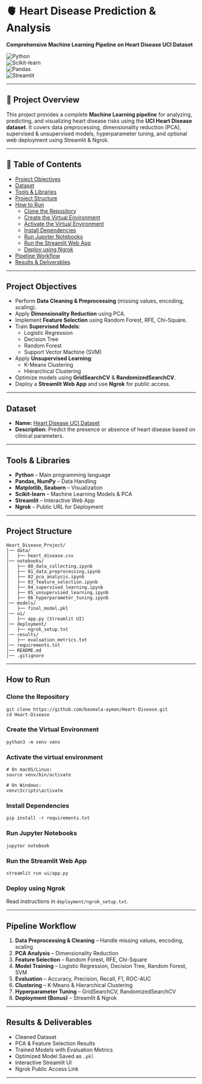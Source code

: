 # 🫀 Heart Disease Prediction & Analysis  
**Comprehensive Machine Learning Pipeline on Heart Disease UCI Dataset**

![Python](https://img.shields.io/badge/Python-3.8+-blue.svg)  
![Scikit-learn](https://img.shields.io/badge/Scikit--learn-ML%20Models-orange.svg)  
![Pandas](https://img.shields.io/badge/Pandas-Data%20Processing-yellow.svg)  
![Streamlit](https://img.shields.io/badge/Streamlit-Web%20App-brightgreen.svg)  

---

## 📌 Project Overview  
This project provides a complete **Machine Learning pipeline** for analyzing, predicting, and visualizing heart disease risks using the **UCI Heart Disease dataset**. It covers data preprocessing, dimensionality reduction (PCA), supervised & unsupervised models, hyperparameter tuning, and optional web deployment using Streamlit & Ngrok. 

---

## 📑 Table of Contents
- [Project Objectives](#project-objectives)  
- [Dataset](#dataset)
- [Tools & Libraries](#tools--libraries)
- [Project Structure](#project-structure)  
- [How to Run](#how-to-run)
  - [Clone the Repository](#clone-the-repository)  
  - [Create the Virtual Environment](#create-the-virtual-environment)  
  - [Activate the Virtual Environment](#activate-the-virtual-environment)  
  - [Install Dependencies](#install-dependencies)  
  - [Run Jupyter Notebooks](#run-jupyter-notebooks)  
  - [Run the Streamlit Web App](#run-the-streamlit-web-app)  
  - [Deploy using Ngrok](#deploy-using-ngrok)  
- [Pipeline Workflow](#pipeline-workflow)  
- [Results & Deliverables](#results--deliverables)
---

## Project Objectives  
- Perform **Data Cleaning & Preprocessing** (missing values, encoding, scaling).  
- Apply **Dimensionality Reduction** using PCA.  
- Implement **Feature Selection** using Random Forest, RFE, Chi-Square.
- Train **Supervised Models**:
  - Logistic Regression  
  - Decision Tree  
  - Random Forest  
  - Support Vector Machine (SVM)  
- Apply **Unsupervised Learning**:
  - K-Means Clustering  
  - Hierarchical Clustering  
- Optimize models using **GridSearchCV** & **RandomizedSearchCV**.  
- Deploy a **Streamlit Web App** and use **Ngrok** for public access.  

---

## Dataset
- **Name:** [Heart Disease UCI Dataset](https://archive.ics.uci.edu/ml/datasets/heart+Disease)  
- **Description:** Predict the presence or absence of heart disease based on clinical parameters.  

---

## Tools & Libraries  
- **Python** – Main programming language  
- **Pandas, NumPy** – Data Handling  
- **Matplotlib, Seaborn** – Visualization  
- **Scikit-learn** – Machine Learning Models & PCA  
- **Streamlit** – Interactive Web App 
- **Ngrok** – Public URL for Deployment 

---

## Project Structure
```
Heart_Disease_Project/
│── data/
│   ├── heart_disease.csv
│── notebooks/
│   ├── 00_data_collecting.ipynb
│   ├── 01_data_preprocessing.ipynb
│   ├── 02_pca_analysis.ipynb
│   ├── 03_feature_selection.ipynb
│   ├── 04_supervised_learning.ipynb
│   ├── 05_unsupervised_learning.ipynb
│   ├── 06_hyperparameter_tuning.ipynb
│── models/
│   ├── final_model.pkl
│── ui/
│   ├── app.py (Streamlit UI)
│── deployment/
│   ├── ngrok_setup.txt
│── results/
│   ├── evaluation_metrics.txt
│── requirements.txt
│── README.md
│── .gitignore
```

---

## How to Run  

### Clone the Repository
```
git clone https://github.com/basmala-ayman/Heart-Disease.git
cd Heart-Disease
```

### Create the Virtual Environment
```
python3 -m venv venv
```

### Activate the virtual environment
```
# On macOS/Linux:
source venv/bin/activate
```
```
# On Windows:
venv\Scripts\activate
```

### Install Dependencies
```
pip install -r requirements.txt
```

### Run Jupyter Notebooks
```
jupyter notebook
```

### Run the Streamlit Web App
```
streamlit run ui/app.py
```

### Deploy using Ngrok
Read instructions in `deployment/ngrok_setup.txt`.  

---

## Pipeline Workflow  
1. **Data Preprocessing & Cleaning** – Handle missing values, encoding, scaling  
2. **PCA Analysis** – Dimensionality Reduction  
3. **Feature Selection** – Random Forest, RFE, Chi-Square
4. **Model Training** – Logistic Regression, Decision Tree, Random Forest, SVM  
5. **Evaluation** – Accuracy, Precision, Recall, F1, ROC-AUC  
6. **Clustering** – K-Means & Hierarchical Clustering  
7. **Hyperparameter Tuning** – GridSearchCV, RandomizedSearchCV  
8. **Deployment (Bonus)** – Streamlit & Ngrok  

---

## Results & Deliverables  
- Cleaned Dataset  
- PCA & Feature Selection Results  
- Trained Models with Evaluation Metrics  
- Optimized Model Saved as `.pkl`  
- Interactive Streamlit UI
- Ngrok Public Access Link

---
